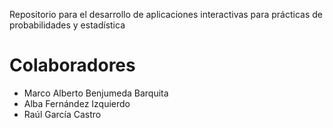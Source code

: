 Repositorio para el desarrollo de aplicaciones interactivas para prácticas de probabilidades y estadística

# Colaboradores

* Marco Alberto Benjumeda Barquita  
* Alba Fernández Izquierdo
* Raúl García Castro
